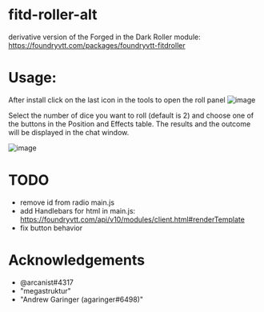 # fitd-roller-alt
derivative version of the Forged in the Dark Roller module: https://foundryvtt.com/packages/foundryvtt-fitdroller

# Usage:
After install click on the last icon in the tools to open the roll panel
![image](https://user-images.githubusercontent.com/662913/177671969-41c48c61-5317-4895-8cbc-4acdb631d88f.png)

Select the number of dice you want to roll (default is 2) and choose one of the buttons in the Position and Effects table. The results and the outcome will be displayed in the chat window.

![image](https://user-images.githubusercontent.com/662913/177671190-0cc656c2-f0ae-4881-8ffa-a6f63a79a4b9.png)


# TODO

- remove id from radio main.js
- add Handlebars for html in main.js: https://foundryvtt.com/api/v10/modules/client.html#renderTemplate
- fix button behavior

# Acknowledgements

- @arcanist#4317 
- "megastruktur"
- "Andrew Garinger (agaringer#6498)"
